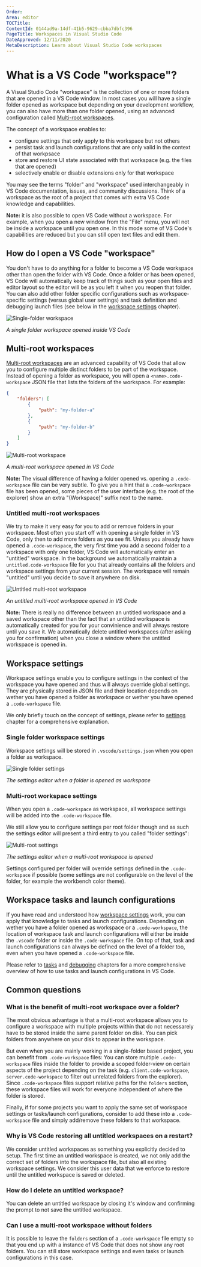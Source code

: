 ```yaml
---
Order:
Area: editor
TOCTitle:
ContentId: 0144ad9a-14df-41b5-9629-cbba7dbfc396
PageTitle: Workspaces in Visual Studio Code
DateApproved: 12/11/2020
MetaDescription: Learn about Visual Studio Code workspaces
---
```

# What is a VS Code "workspace"?

A Visual Studio Code "workspace" is the collection of one or more folders that are opened in a VS Code window. In most cases you will have a single folder opened as workspace but depending on your development workflow, you can also have more than one folder opened, using an advanced configuration called [Multi-root workspaces](#multi-root-workspaces).

The concept of a workspace enables to:
- configure settings that only apply to this workspace but not others
- persist task and launch configurations that are only valid in the context of that workpsace
- store and restore UI state associated with that workspace (e.g. the files that are opened)
- selectively enable or disable extensions only for that workspace

You may see the terms "folder" and "workspace" used interchangeably in VS Code documentation, issues, and community discussions. Think of a workspace as the root of a project that comes with extra VS Code knowledge and capabilities.

**Note:** it is also possible to open VS Code without a workspace. For example, when you open a new window from the "File" menu, you will not be inside a workspace until you open one. In this mode some of VS Code's capabilities are reduced but you can still open text files and edit them.

## How do I open a VS Code "workspace"

You don't have to do anything for a folder to become a VS Code workspace other than open the folder with VS Code. Once a folder or has been opened, VS Code will automatically keep track of things such as your open files and editor layout so the editor will be as you left it when you reopen that folder. You can also add other folder specific configurations such as workspace-specific settings (versus global user settings) and task definition and debugging launch files (see below in the [workspace settings](#workspace-settings) chapter).

![Single-folder workspace](images/workspaces/single-folder-workspace.png)

*A single folder workspace opened inside VS Code*

## Multi-root workspaces

[Multi-root workspaces](/docs/editor/multi-root-workspaces.md) are an advanced capability of VS Code that allow you to configure multiple distinct folders to be part of the workspace. Instead of opening a folder as workspace, you will open a `<name>.code-workspace` JSON file that lists the folders of the workspace. For example:

```json
{
	"folders": [
		{
			"path": "my-folder-a"
		},
		{
			"path": "my-folder-b"
		}
	]
}
```

![Multi-root workspace](images/workspaces/multi-root-workspace.png)

*A multi-root workspace opened in VS Code*

**Note:** The visual difference of having a folder opened vs. opening a `.code-workspace` file can be very subtle. To give you a hint that a `.code-workspace` file has been opened, some pieces of the user interface (e.g. the root of the explorer) show an extra "(Workspace)" suffix next to the name.

### Untitled multi-root workspaces

We try to make it very easy for you to add or remove folders in your workspace. Most often you start off with opening a single folder in VS Code, only then to add more folders as you see fit. Unless you already have opened a `.code-workspace`, the very first time you add a second folder to a workspace with only one folder, VS Code will automatically enter an "untitled" workspace. In the background we automatically maintain a `untitled.code-workspace` file for you that already contains all the folders and workspace settings from your current session. The workspace will remain "untitled" until you decide to save it anywhere on disk.

![Untitled multi-root workspace](images/workspaces/untitled-workspace.png)

*An untitled multi-root workspace opened in VS Code*

**Note:** There is really no difference between an untitled workspace and a saved workspace other than the fact that an untitled workspace is automatically created for you for your convinience and will always restore until you save it. We automatically delete untitled workspaces (after asking you for confirmation) when you close a window where the untitled workspace is opened in.

## Workspace settings

Workspace settings enable you to configure settings in the context of the workspace you have opened and thus will always override global settings. They are physically stored in JSON file and their location depends on wether you have opened a folder as workspace or wether you have opened a `.code-workspace` file.

We only briefly touch on the concept of settings, please refer to [settings](/docs/getstarted/settings.md) chapter for a comprehensive explanation.

### Single folder workspace settings

Workspace settings will be stored in `.vscode/settings.json` when you open a folder as workspace.

![Single folder settings](images/workspaces/single-folder-settings.png)

*The settings editor when a folder is opened as workspace*

### Multi-root workspace settings

When you open a `.code-workspace` as workspace, all workspace settings will be added into the `.code-workspace` file.

We still allow you to configure settings per root folder though and as such the settings editor will present a third entry to you called "folder settings":

![Multi-root settings](images/workspaces/multi-root-settings.png)

*The settings editor when a multi-root workspace is opened*

Settings configured per folder will override settings defined in the `.code-workspace` if possible (some settings are not configurable on the level of the folder, for example the workbench color theme).

## Workspace tasks and launch configurations

If you have read and understood how [workspace settings](#workspace-settings) work, you can apply that knowledge to tasks and launch configurations. Depending on wether you have a folder opened as workspace or a `.code-workspace`, the location of workspace task and launch configurations will either be inside the `.vscode` folder or inside the `.code-workspace` file. On top of that, task and launch configurations can always be defined on the level of a folder too, even when you have opened a `.code-workspace` file.

Please refer to [tasks](docs/editor/tasks.md) and [debugging](docs/editor/debugging.md) chapters for a more comprehensive overview of how to use tasks and launch configurations in VS Code.

## Common questions

### What is the benefit of multi-root workspace over a folder?

The most obvious advantage is that a multi-root workspace allows you to configure a workspace with multiple projects within that do not necessarely have to be stored inside the same parent folder on disk. You can pick folders from anywhere on your disk to appear in the workspace.

But even when you are mainly working in a single-folder based project, you can benefit from `.code-workspace` files: You can store multiple `.code-workspace` files inside the folder to provide a scoped folder-view on certain aspects of the project depending on the task (e.g. `client.code-workspace`, `server.code-workspace` to filter out unrelated folders from the explorer). Since `.code-workspace` files support relative paths for the `folders` section, these workspace files will work for everyone independent of where the folder is stored.

Finally, if for some projects you want to apply the same set of workspace settings or tasks/launch configurations, consider to add these into a `.code-workspace` file and simply add/remove these folders to that workspace.

### Why is VS Code restoring all untitled workspaces on a restart?

We consider untitled workspaces as something you explicitly decided to setup. The first time an untitled workspace is created, we not only add the correct set of folders into the workspace file, but also all existing workspace settings. We consider this user data that we enforce to restore until the untitled workspace is saved or deleted.

### How do I delete an untitled workspace?

You can delete an untitled workspace by closing it's window and confirming the prompt to not save the untitled workspace.

### Can I use a multi-root workspace without folders

It is possible to leave the `folders` section of a `.code-workspace` file empty so that you end up with a instance of VS Code that does not show any root folders. You can still store workspace settings and even tasks or launch configurations in this case.